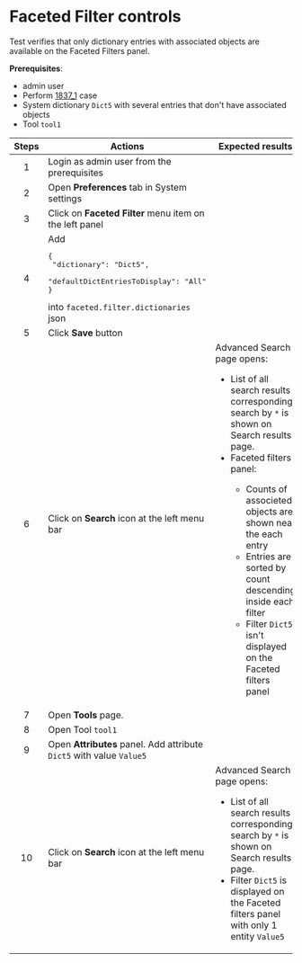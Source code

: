 # Faceted Filter controls

Test verifies that only dictionary entries with associated objects are available on the Faceted Filters panel.

**Prerequisites**:
- admin user
- Perform [1837_1](1837_1.md) case
- System dictionary `Dict5` with several entries that don't have associated objects
- Tool `tool1`

| Steps | Actions | Expected results |
| :---: | --- | --- |
| 1 | Login as admin user from the prerequisites
| 2 | Open **Preferences** tab in System settings
| 3 | Click on **Faceted Filter** menu item on the left panel
| 4 | Add<br /><pre lang="json">{<br>   "dictionary": "Dict5",<br>   "defaultDictEntriesToDisplay": "All"<br>}</pre>into `faceted.filter.dictionaries` json | |
| 5 | Click **Save** button | |
| 6 | Click on **Search** icon at the left menu bar | Advanced Search page opens:<ul><li>List of all search results corresponding search by `*` is shown on Search results page. </li><li> Faceted filters panel: </li><ul><li>Counts of associeted objects are shown near the each entry </li><li> Entries are sorted by count descending inside each filter </li><li> Filter `Dict5` isn't displayed on the Faceted filters panel |
| 7 | Open **Tools** page. | |
| 8 | Open Tool `tool1` | |
| 9 | Open **Attributes** panel. Add attribute `Dict5` with value `Value5` | |
| 10 | Click on **Search** icon at the left menu bar| Advanced Search page opens:<ul><li>List of all search results corresponding search by `*` is shown on Search results page. </li><li> Filter `Dict5` is displayed on the Faceted filters panel with only 1 entity `Value5` |